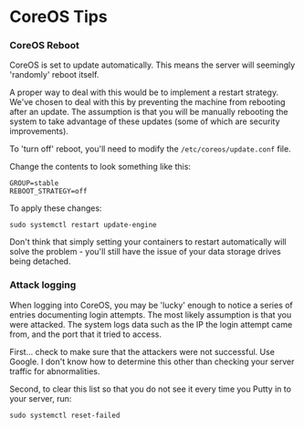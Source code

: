 # CoreOS Tips

### CoreOS Reboot

CoreOS is set to update automatically.  This means the server will seemingly 'randomly' reboot itself.

A proper way to deal with this would be to implement a restart strategy.  We've chosen to deal with this by preventing the machine from rebooting after an update.  The assumption is that you will be manually rebooting the system to take advantage of these updates (some of which are security improvements).

To 'turn off' reboot, you'll need to modify the ```/etc/coreos/update.conf``` file. 

Change the contents to look something like this:

```
GROUP=stable
REBOOT_STRATEGY=off
```

To apply these changes:

```
sudo systemctl restart update-engine
```

Don't think that simply setting your containers to restart automatically will solve the problem - you'll still have the issue of your data storage drives being detached.

### Attack logging

When logging into CoreOS, you may be 'lucky' enough to notice a series of entries documenting login attempts.  The most likely assumption is that you were attacked.  The system logs data such as the IP the login attempt came from, and the port that it tried to access.

First... check to make sure that the attackers were not successful.  Use Google.  I don't know how to determine this other than checking your server traffic for abnormalities.

Second, to clear this list so that you do not see it every time you Putty in to your server, run:

```
sudo systemctl reset-failed
```
